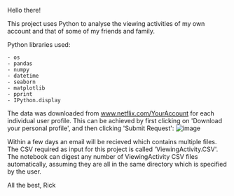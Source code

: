 Hello there!

This project uses Python to analyse the viewing activities of my own account and that of some of my friends and family. 

Python libraries used:
```
- os
- pandas 
- numpy 
- datetime
- seaborn 
- matplotlib 
- pprint
- IPython.display
```

The data was downloaded from www.netflix.com/YourAccount for each individual user profile. This can be achieved by first clicking on 'Download your personal profile', and then clicking 'Submit Request':
![image](https://user-images.githubusercontent.com/51740051/112716507-b83fb980-8ede-11eb-8102-f00ed0eae5ff.png)

Within a few days an email will be recieved which contains multiple files. The CSV required as input for this project is called 'ViewingActivity.CSV'.  The notebook can digest any number of ViewingActivity CSV files automatically, assuming they are all in the same directory which is specified by the user.

All the best,
Rick
